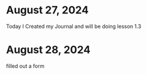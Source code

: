 # August 27, 2024
Today I Created my Journal and will be doing lesson 1.3

# August 28, 2024
filled out a form
